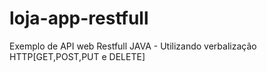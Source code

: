 # loja-app-restfull
Exemplo de API web Restfull JAVA - Utilizando verbalização HTTP[GET,POST,PUT e DELETE]
